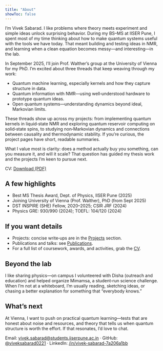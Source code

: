 ```yaml
---
title: "About"
showToc: false
---
```


I’m Vivek Sabarad. I like problems where theory meets experiment and simple ideas unlock surprising behavior. During my BS–MS at IISER Pune, I spent most of my time thinking about how to make quantum systems useful with the tools we have today. That meant building and testing ideas in NMR, and learning when a clean equation becomes messy—and interesting—in the lab.

In September 2025, I’ll join Prof. Walther’s group at the University of Vienna for my PhD. I’m excited about three threads that keep weaving through my work:

- Quantum machine learning, especially kernels and how they capture structure in data.
- Quantum information with NMR—using well‑understood hardware to prototype quantum ideas.
- Open quantum systems—understanding dynamics beyond ideal, Markovian limits.

These threads show up across my projects: from implementing quantum kernels in liquid‑state NMR and exploring quantum reservoir computing on solid‑state spins, to studying non‑Markovian dynamics and connections between causality and thermodynamic stability. If you’re curious, the project pages have short, readable summaries.

What I value most is clarity: does a method actually buy you something, can you measure it, and will it scale? That question has guided my thesis work and the projects I’m keen to pursue next.

CV: [Download (PDF)](/cv/VivekSabarad_CV.pdf)

## A few highlights
- Best MS Thesis Award, Dept. of Physics, IISER Pune (2025)
- Joining University of Vienna (Prof. Walther), PhD (from Sept 2025)
- DST INSPIRE (SHE) Fellow, 2020–2025; CSIR JRF (2024)
- Physics GRE: 930/990 (2024); TOEFL: 104/120 (2024)

## If you want details
- Projects: concise write‑ups are in the [Projects](/projects/) section.
- Publications and talks: see [Publications](/publications/).
- For a full list of coursework, awards, and activities, grab the [CV](/cv/VivekSabarad_CV.pdf).

## Beyond the lab
I like sharing physics—on campus I volunteered with Disha (outreach and education) and helped organize Mimamsa, a student‑run science challenge. When I’m not at a whiteboard, I’m usually reading, sketching ideas, or chasing a better explanation for something that “everybody knows.”

## What’s next
At Vienna, I want to push on practical quantum learning—tests that are honest about noise and resources, and theory that tells us when quantum structure is worth the effort. If that resonates, I’d love to chat.

Email: [vivek.sabarad@students.iiserpune.ac.in](mailto:vivek.sabarad@students.iiserpune.ac.in) · GitHub: [@viveksabarad0221](https://github.com/viveksabarad0221) · LinkedIn: [/in/vivek-sabarad-7a206a1bb](https://www.linkedin.com/in/vivek-sabarad-7a206a1bb)